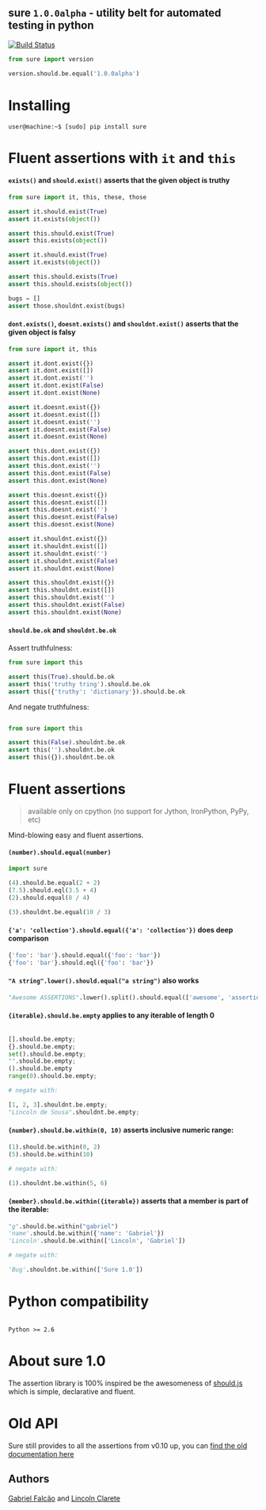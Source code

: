 ## sure `1.0.0alpha` - utility belt for automated testing in python
[![Build Status](https://secure.travis-ci.org/gabrielfalcao/sure.png)](http://travis-ci.org/gabrielfalcao/sure)

```python
from sure import version

version.should.be.equal('1.0.0alpha')
```

# Installing

    user@machine:~$ [sudo] pip install sure

# Fluent assertions with `it` and `this`

#### `exists()` and `should.exist()` asserts that the given object is truthy

```python
from sure import it, this, these, those

assert it.should.exist(True)
assert it.exists(object())

assert this.should.exist(True)
assert this.exists(object())

assert it.should.exist(True)
assert it.exists(object())

assert this.should.exists(True)
assert this.should.exists(object())

bugs = []
assert those.shouldnt.exist(bugs)
```

#### `dont.exists()`, `doesnt.exists()` and `shouldnt.exist()` asserts that the given object is falsy

```python
from sure import it, this

assert it.dont.exist({})
assert it.dont.exist([])
assert it.dont.exist('')
assert it.dont.exist(False)
assert it.dont.exist(None)

assert it.doesnt.exist({})
assert it.doesnt.exist([])
assert it.doesnt.exist('')
assert it.doesnt.exist(False)
assert it.doesnt.exist(None)

assert this.dont.exist({})
assert this.dont.exist([])
assert this.dont.exist('')
assert this.dont.exist(False)
assert this.dont.exist(None)

assert this.doesnt.exist({})
assert this.doesnt.exist([])
assert this.doesnt.exist('')
assert this.doesnt.exist(False)
assert this.doesnt.exist(None)

assert it.shouldnt.exist({})
assert it.shouldnt.exist([])
assert it.shouldnt.exist('')
assert it.shouldnt.exist(False)
assert it.shouldnt.exist(None)

assert this.shouldnt.exist({})
assert this.shouldnt.exist([])
assert this.shouldnt.exist('')
assert this.shouldnt.exist(False)
assert this.shouldnt.exist(None)
```

#### `should.be.ok` and `shouldnt.be.ok`

Assert truthfulness:

```python
from sure import this

assert this(True).should.be.ok
assert this('truthy tring').should.be.ok
assert this({'truthy': 'dictionary'}).should.be.ok
```

And negate truthfulness:

```python

from sure import this

assert this(False).shouldnt.be.ok
assert this('').shouldnt.be.ok
assert this({}).shouldnt.be.ok
```

# Fluent assertions

> available only on cpython (no support for Jython, IronPython, PyPy, etc)

Mind-blowing easy and fluent assertions.

#### `(number).should.equal(number)`

```python
import sure

(4).should.be.equal(2 + 2)
(7.5).should.eql(3.5 + 4)
(2).should.equal(8 / 4)

(3).shouldnt.be.equal(10 / 3)
```

#### `{'a': 'collection'}.should.equal({'a': 'collection'})` does deep comparison

```python
{'foo': 'bar'}.should.equal({'foo': 'bar'})
{'foo': 'bar'}.should.eql({'foo': 'bar'})


```

#### `"A string".lower().should.equal("a string")` also works

```python
"Awesome ASSERTIONS".lower().split().should.equal(['awesome', 'assertions'])
```

#### `{iterable}.should.be.empty` applies to any iterable of length 0

```python

[].should.be.empty;
{}.should.be.empty;
set().should.be.empty;
"".should.be.empty;
().should.be.empty
range(0).should.be.empty;

# negate with:

[1, 2, 3].shouldnt.be.empty;
"Lincoln de Sousa".shouldnt.be.empty;
```


#### `{number}.should.be.within(0, 10)` asserts inclusive numeric range:

```python
(1).should.be.within(0, 2)
(5).should.be.within(10)

# negate with:

(1).shouldnt.be.within(5, 6)
```

#### `{member}.should.be.within({iterable})` asserts that a member is part of the iterable:

```python
"g".should.be.within("gabriel")
'name'.should.be.within({'name': 'Gabriel'})
'Lincoln'.should.be.within(['Lincoln', 'Gabriel'])

# negate with:

'Bug'.shouldnt.be.within(['Sure 1.0'])
```

# Python compatibility


```

Python >= 2.6

```


# About sure 1.0

The assertion library is 100% inspired be the awesomeness of [should.js](https://github.com/visionmedia/should.js) which is simple, declarative and fluent.

# Old API

Sure still provides to all the assertions from v0.10 up, you can [find the old documentation here](https://github.com/gabrielfalcao/sure/blob/master/OLD_API.md)

## Authors

[Gabriel Falcão](http://github.com/gabrielfalcao) and [Lincoln Clarete](http://github.com/clarete)
